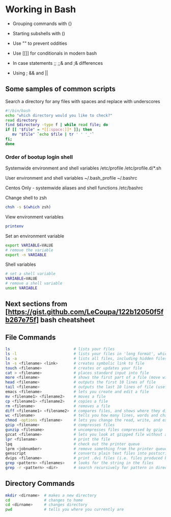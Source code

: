 # Working in Bash

- Grouping commands with {}

- Starting subshells with ()

- Use "" to prevent oddities

- Use [[]] for conditionals in modern bash

- In case statements ;; ;;& and ;& differences

- Using ; && and ||

## Some samples of common scripts

Search a directory for any files with spaces and replace with underscores

```sh
#!/bin/bash
echo "which directory would you like to check?"
read directory
find $directory -type f | while read file; do
if [[ "$file" = *[[:space:]]* ]]; then
   mv "$file" `echo $file | tr ' ' '_'`
fi;
done
```

### Order of bootup **login** shell

Systemwide environment and shell variables
/etc/profile
/etc/profile.d/*.sh

User environment and shell variables
~/.bash_profile
~/.bashrc

Centos Only - systemwide aliases and shell functions
/etc/bashrc

Change shell to zsh

```sh
chsh -s $(which zsh)
```

View environment variables

```sh
printenv
```

Set an environment variable

```sh
export VARIABLE=VALUE
# remove the variable
export -n VARIABLE
```

Shell variables

```sh
# set a shell variable
VARIABLE=VALUE
# remove a shell variable
unset VARIABLE
```

## Next sections from [https://gist.github.com/LeCoupa/122b12050f5fb267e75f] bash cheatsheet

## File Commands

```sh
ls                            # lists your files
ls -l                         # lists your files in 'long format', which contains the exact size of the file, who owns the file and who has the right to look at it, and when it was last modified
ls -a                         # lists all files, including hidden files
ln -s <filename> <link>       # creates symbolic link to file
touch <filename>              # creates or updates your file
cat > <filename>              # places standard input into file
more <filename>               # shows the first part of a file (move with space and type q to quit)
head <filename>               # outputs the first 10 lines of file
tail <filename>               # outputs the last 10 lines of file (useful with -f option)
emacs <filename>              # lets you create and edit a file
mv <filename1> <filename2>    # moves a file
cp <filename1> <filename2>    # copies a file
rm <filename>                 # removes a file
diff <filename1> <filename2>  # compares files, and shows where they differ
wc <filename>                 # tells you how many lines, words and characters there are in a file
chmod -options <filename>     # lets you change the read, write, and execute permissions on your files
gzip <filename>               # compresses files
gunzip <filename>             # uncompresses files compressed by gzip
gzcat <filename>              # lets you look at gzipped file without actually having to gunzip it
lpr <filename>                # print the file
lpq                           # check out the printer queue
lprm <jobnumber>              # remove something from the printer queue
genscript                     # converts plain text files into postscript for printing and gives you some options for formatting
dvips <filename>              # print .dvi files (i.e. files produced by LaTeX)
grep <pattern> <filenames>    # looks for the string in the files
grep -r <pattern> <dir>       # search recursively for pattern in directory
```

## Directory Commands

```sh
mkdir <dirname>  # makes a new directory
cd               # changes to home
cd <dirname>     # changes directory
pwd              # tells you where you currently are
```